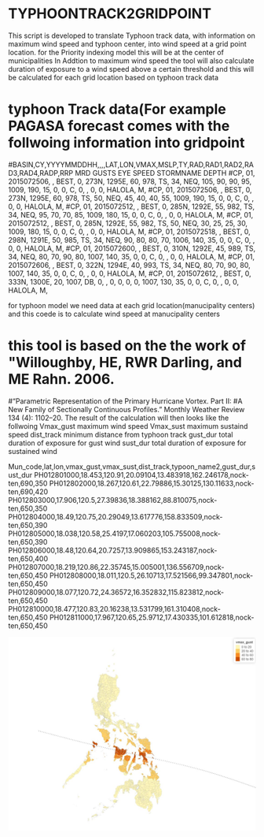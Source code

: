 # TYPHOONTRACK2GRIDPOINT
This script is developed to translate Typhoon track data, with information on maximum wind speed and typhoon center, into wind speed at a grid point location. for the Priority indexing model this will be at the center of municipalities 
In Addtion to maximum wind speed the tool will also calculate duration of exposure to a wind speed above a certain threshold and this will be calculated for each grid location based on typhoon track data 

# typhoon Track data(For example PAGASA forecast comes with the follwoing information into gridpoint 
#BASIN,CY,YYYYMMDDHH,,,,LAT,LON,VMAX,MSLP,TY,RAD,RAD1,RAD2,RAD3,RAD4,RADP,RRP	MRD	GUSTS	EYE	SPEED	STORMNAME	DEPTH
#CP, 01, 2015072506,   , BEST,   0, 273N, 1295E,  60,  978, TS,  34, NEQ,  105,   90,   90,   95, 1009,  190,  15,   0,   0,   C,   0,    ,   0,   0,     HALOLA, M, 
#CP, 01, 2015072506,   , BEST,   0, 273N, 1295E,  60,  978, TS,  50, NEQ,   45,   40,   40,   55, 1009,  190,  15,   0,   0,   C,   0,    ,   0,   0,     HALOLA, M, 
#CP, 01, 2015072512,   , BEST,   0, 285N, 1292E,  55,  982, TS,  34, NEQ,   95,   70,   70,   85, 1009,  180,  15,   0,   0,   C,   0,    ,   0,   0,     HALOLA, M, 
#CP, 01, 2015072512,   , BEST,   0, 285N, 1292E,  55,  982, TS,  50, NEQ,   30,   25,   25,   30, 1009,  180,  15,   0,   0,   C,   0,    ,   0,   0,     HALOLA, M, 
#CP, 01, 2015072518,   , BEST,   0, 298N, 1291E,  50,  985, TS,  34, NEQ,   90,   80,   80,   70, 1006,  140,  35,   0,   0,   C,   0,    ,   0,   0,     HALOLA, M, 
#CP, 01, 2015072600,   , BEST,   0, 310N, 1292E,  45,  989, TS,  34, NEQ,   80,   70,   90,   80, 1007,  140,  35,   0,   0,   C,   0,    ,   0,   0,     HALOLA, M, 
#CP, 01, 2015072606,   , BEST,   0, 322N, 1294E,  40,  993, TS,  34, NEQ,   80,   70,   90,   80, 1007,  140,  35,   0,   0,   C,   0,    ,   0,   0,     HALOLA, M, 
#CP, 01, 2015072612,   , BEST,   0, 333N, 1300E,  20, 1007, DB,   0,    ,    0,    0,    0,    0, 1007,  130,  35,   0,   0,   C,   0,    ,   0,   0,     HALOLA, M,

for typhoon model we need data at each grid location(manucipality centers) and this coede is to calculate wind
speed at manucipality centers 
# this tool is based on the the work of "Willoughby, HE, RWR Darling, and ME Rahn. 2006. 
#“Parametric Representation of the Primary Hurricane Vortex. Part II:
#A New Family of Sectionally Continuous Profiles.” Monthly Weather Review 134 (4): 1102–20.
The result of the calculation will then looks like the follwoing 
Vmax_gust maximum wind speed
Vmax_sust maximum sustaind speed
dist_track minimum distance from typhoon track
gust_dur total duration of exposure for gust wind
sust_dur total duration of exposure for sustained wind 

Mun_code,lat,lon,vmax_gust,vmax_sust,dist_track,typoon_name2,gust_dur,sust_dur
PH012801000,18.453,120.91,20.09104,13.483918,162.246178,nock-ten,690,350
PH012802000,18.267,120.61,22.79886,15.30125,130.11633,nock-ten,690,420
PH012803000,17.906,120.5,27.39836,18.388162,88.810075,nock-ten,650,350
PH012804000,18.49,120.75,20.29049,13.617776,158.833509,nock-ten,650,390
PH012805000,18.038,120.58,25.4197,17.060203,105.755008,nock-ten,650,390
PH012806000,18.48,120.64,20.7257,13.909865,153.243187,nock-ten,650,400
PH012807000,18.219,120.86,22.35745,15.005001,136.556709,nock-ten,650,450
PH012808000,18.011,120.5,26.10713,17.521566,99.347801,nock-ten,650,450
PH012809000,18.077,120.72,24.36572,16.352832,115.823812,nock-ten,650,450
PH012810000,18.477,120.83,20.16238,13.531799,161.310408,nock-ten,650,450
PH012811000,17.967,120.65,25.9712,17.430335,101.612818,nock-ten,650,450


![Example of Haiyan](haiyan.JPG)
